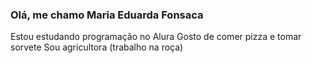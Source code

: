 ### Olá, me chamo Maria Eduarda Fonsaca    
Estou estudando programação no Alura
Gosto de comer pizza e tomar sorvete
Sou agricultora (trabalho na roça)
